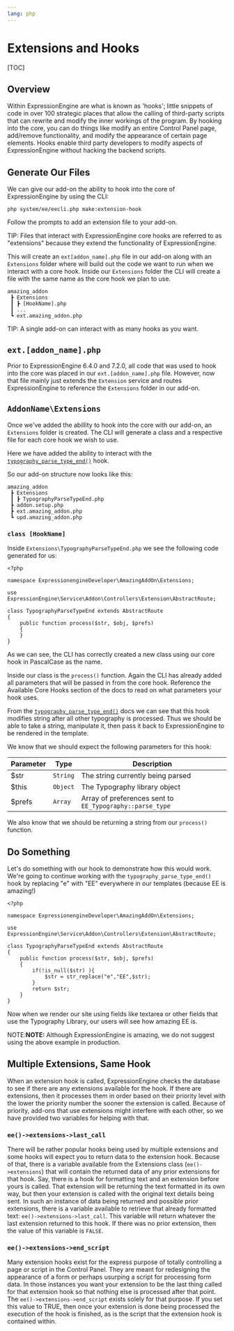 ```yaml
---
lang: php
---
```


<!--
    This source file is part of the open source project
    ExpressionEngine User Guide (https://github.com/ExpressionEngine/ExpressionEngine-User-Guide)

    @link      https://expressionengine.com/
    @copyright Copyright (c) 2003-2020, Packet Tide, LLC (https://packettide.com)
    @license   https://expressionengine.com/license Licensed under Apache License, Version 2.0
-->

# Extensions and Hooks

[TOC]

## Overview

Within ExpressionEngine are what is known as 'hooks'; little snippets of code in over 100 strategic places that allow the calling of third-party scripts that can rewrite and modify the inner workings of the program. By hooking into the core, you can do things like modify an entire Control Panel page, add/remove functionality, and modify the appearance of certain page elements. Hooks enable third party developers to modify aspects of ExpressionEngine without hacking the backend scripts.

## Generate Our Files

We can give our add-on the ability to hook into the core of ExpressionEngine by using the CLI:

```
php system/ee/eecli.php make:extension-hook
```

Follow the prompts to add an extension file to your add-on. 

TIP: Files that interact with ExpressionEngine core hooks are referred to as "extensions" because they extend the functionality of ExpressionEngine.

This will create an `ext[addon_name].php` file in our add-on along with an `Extensions` folder where will build out the code we want to run when we interact with a core hook. Inside our `Extensions` folder the CLI will create a file with the same name as the core hook we plan to use.

```
amazing_addon
 ┣ Extensions
 ┃ ┣ [HookName].php
 ┃ ...
 ┗ ext.amazing_addon.php
 ```

TIP: A single add-on can interact with as many hooks as you want.

## `ext.[addon_name].php`

Prior to ExpressionEngine 6.4.0 and 7.2.0, all code that was used to hook into the core was placed in our `ext.[addon_name].php` file. However, now that file mainly just extends the `Extension` service and routes ExpressionEngine to reference the `Extensions` folder in our add-on.

## `AddonName\Extensions`
Once we've added the abillity to hook into the core with our add-on, an `Extensions` folder is created. The CLI will generate a class and a respective file for each core hook we wish to use.

Here we have added the ability to interact with the [`typography_parse_type_end()`](/development/extension-hooks/global/typography.html#typography_parse_type_endstr-this-prefs) hook.

So our add-on structure now looks like this:

```
amazing_addon
 ┣ Extensions
 ┃ ┣ TypographyParseTypeEnd.php
 ┣ addon.setup.php
 ┣ ext.amazing_addon.php
 ┗ upd.amazing_addon.php
 ```


### `class [HookName]`

Inside `Extensions\TypographyParseTypeEnd.php` we see the following code generated for us:

```
<?php

namespace ExpressionengineDeveloper\AmazingAddOn\Extensions;

use ExpressionEngine\Service\Addon\Controllers\Extension\AbstractRoute;

class TypographyParseTypeEnd extends AbstractRoute
{
    public function process($str, $obj, $prefs)
    {
    }
}

```

As we can see, the CLI has correctly created a new class using our core hook in PascalCase as the name.

Inside our class is the `process()` function. Again the CLI has already added all parameters that will be passed in from the core hook.  Reference the Available Core Hooks section of the docs to read on what parameters your hook uses.

From the [`typography_parse_type_end()`](/development/extension-hooks/global/typography.html#typography_parse_type_endstr-this-prefs) docs we can see that this hook modifies string after all other typography is processed. Thus we should be able to take a string, manipulate it, then pass it back to ExpressionEngine to be rendered in the template.

We know that we should expect the following parameters for this hook:


| Parameter | Type     | Description                                              |
| --------- | -------- | -------------------------------------------------------- |
| \$str     | `String` | The string currently being parsed                        |
| \$this    | `Object` | The Typography library object                            |
| \$prefs   | `Array`  | Array of preferences sent to `EE_Typography::parse_type` |

We also know that we should be returning a string from our `process()` function.


## Do Something

Let's do something with our hook to demonstrate how this would work. We're going to continue working with the `typography_parse_type_end()` hook by replacing "e" with "EE" everywhere in our templates (because EE is amazing!)

```
<?php

namespace ExpressionengineDeveloper\AmazingAddOn\Extensions;

use ExpressionEngine\Service\Addon\Controllers\Extension\AbstractRoute;

class TypographyParseTypeEnd extends AbstractRoute
{
    public function process($str, $obj, $prefs)
    {
        if(!is_null($str) ){
            $str = str_replace("e","EE",$str);
        }
        return $str;
    }
}

```

Now when we render our site using fields like textarea or other fields that use the Typography Library, our users will see how amazing EE is. 

NOTE:**NOTE:** Although ExpressionEngine is amazing, we do not suggest using the above example in production.

## Multiple Extensions, Same Hook

When an extension hook is called, ExpressionEngine checks the database to see if there are any extensions available for the hook. If there are extensions, then it processes them in order based on their priority level with the lower the priority number the sooner the extension is called. Because of priority, add-ons that use extensions might interfere with each other, so we have provided two variables for helping with that.

### `ee()->extensions->last_call`

There will be rather popular hooks being used by multiple extensions and some hooks will expect you to return data to the extension hook. Because of that, there is a variable available from the Extensions class (`ee()->extensions`) that will contain the returned data of any prior extensions for that hook. Say, there is a hook for formatting text and an extension before yours is called. That extension will be returning the text formatted in its own way, but then your extension is called with the original text details being sent. In such an instance of data being returned and possible prior extensions, there is a variable available to retrieve that already formatted text: `ee()->extensions->last_call`. This variable will return whatever the last extension returned to this hook. If there was no prior extension, then the value of this variable is `FALSE`.

### `ee()->extensions->end_script`

Many extension hooks exist for the express purpose of totally controlling a page or script in the Control Panel. They are meant for redesigning the appearance of a form or perhaps usurping a script for processing form data. In those instances you want your extension to be the last thing called for that extension hook so that nothing else is processed after that point. The `ee()->extensions->end_script` exists solely for that purpose. If you set this value to TRUE, then once your extension is done being processed the execution of the hook is finished, as is the script that the extension hook is contained within.